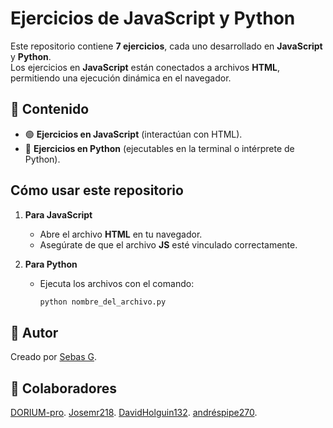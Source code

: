 # Ejercicios de JavaScript y Python

Este repositorio contiene **7 ejercicios**, cada uno desarrollado en **JavaScript** y **Python**.  
Los ejercicios en **JavaScript** están conectados a archivos **HTML**, permitiendo una ejecución dinámica en el navegador.

## 📂 Contenido
- 🟢 **Ejercicios en JavaScript** (interactúan con HTML).  
- 🐍 **Ejercicios en Python** (ejecutables en la terminal o intérprete de Python).  

##  Cómo usar este repositorio
1. **Para JavaScript**  
   - Abre el archivo **HTML** en tu navegador.  
   - Asegúrate de que el archivo **JS** esté vinculado correctamente.  
   
2. **Para Python**  
   - Ejecuta los archivos con el comando:  
     ```sh
     python nombre_del_archivo.py
     ```

## 📌 Autor
Creado por [Sebas G](https://github.com/5h4rKYCode).  

## 📌 Colaboradores
[DORIUM-pro](https://github.com/DORIUM-pro).
[Josemr218](https://github.com/Josemr218).
[DavidHolguin132](https://github.com/DavidHolguin132).
[andréspipe270](https://github.com/andréspipe270).
